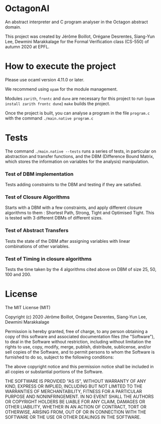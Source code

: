 # OctagonAI
An abstract interpreter and C program analyser in the Octagon abstract domain.

This project was created by Jérôme Boillot, Orégane Desrentes, Siang-Yun Lee, Dewmini Marakkalage for the Formal Verification class (CS-550) of autumn 2020 at EPFL.

# How to execute the project

Please use ocaml version 4.11.0 or later.

We recommend using `opam` for the module management.

Modules `zarith`, `frontc` and `dune` are necessary for this project to run (`opam install zarith frontc dune`)
`make` builds the project.

Once the project is built, you can analyse a program in the file `program.c` with the command `./main.native program.c`

# Tests

The command `./main.native --tests` runs a series of tests, in particular on abstraction and transfer functions, and the DBM (Difference Bound Matrix, which stores the information on variables for the analysis) manipulation.

### Test of DBM implementation
Tests adding constraints to the DBM and testing if they are satisfied.

### Test of Closure Algorithms
Starts with a DBM with a few constraints, and apply different closure algorithms to them : Shortest Path, Strong, Tight and Optimised Tight. This is tested with 3 different DBMs of different sizes.

### Test of Abstract Transfers
Tests the state of the DBM after assigning variables with linear combinations of other variables.

### Test of Timing in closure algorithms
Tests the time taken by the 4 algorithms cited above on DBM of size 25, 50, 100 and 200.


# License

The MIT License (MIT)

Copyright (c) 2020 Jérôme Boillot, Orégane Desrentes, Siang-Yun Lee, Dewmini Marakkalage

Permission is hereby granted, free of charge, to any person obtaining a copy of this software and associated documentation files (the "Software"), to deal in the Software without restriction, including without limitation the rights to use, copy, modify, merge, publish, distribute, sublicense, and/or sell copies of the Software, and to permit persons to whom the Software is furnished to do so, subject to the following conditions:

The above copyright notice and this permission notice shall be included in all copies or substantial portions of the Software.

THE SOFTWARE IS PROVIDED "AS IS", WITHOUT WARRANTY OF ANY KIND, EXPRESS OR IMPLIED, INCLUDING BUT NOT LIMITED TO THE WARRANTIES OF MERCHANTABILITY, FITNESS FOR A PARTICULAR PURPOSE AND NONINFRINGEMENT. IN NO EVENT SHALL THE AUTHORS OR COPYRIGHT HOLDERS BE LIABLE FOR ANY CLAIM, DAMAGES OR OTHER LIABILITY, WHETHER IN AN ACTION OF CONTRACT, TORT OR OTHERWISE, ARISING FROM, OUT OF OR IN CONNECTION WITH THE SOFTWARE OR THE USE OR OTHER DEALINGS IN THE SOFTWARE.
